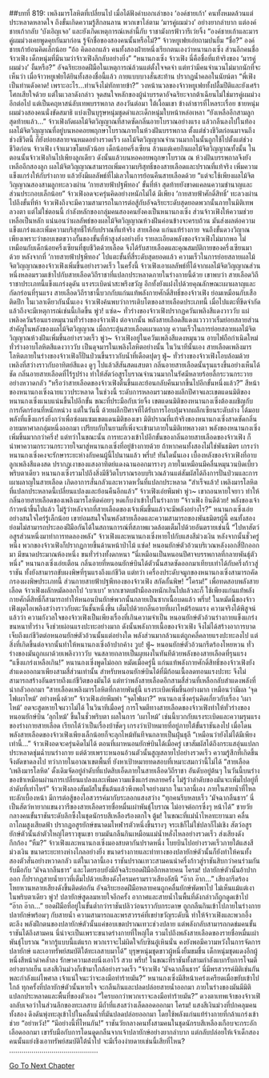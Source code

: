 ##บทที่ 819: เพลิงมารโลหิตที่เปลี่ยนไป
เมื่อได้ฟังคำบอกเล่าของ ‘องค์ชายเก้า’ คนทั้งหมดล้วนแต่ประหลาดหลาดใจ ถึงขั้นเกิดความรู้สึกลนลาน
พวกเขาไล่ตาม ‘มารคู่ผมม่วง’ อย่างยากลำบาก แต่องค์ชายเก้ากลับ ‘บังเอิญเจอ’ และยังเกิดเหตุการณ์เหล่านี้กับ ราชามังกรฟ้าวารีเว่ยจิ้ง
“องค์ชายเก้าและมารคู่ผมม่วงเคยพูดคุยกันมาก่อน รู้จักชื่อของสองคนนั้นหรือไม่?” จ้าวหยูเฟยเอ่ยถามปนยิ้ม
“ชื่อ?” องค์ชายเก้าย้อนคิดเล็กน้อย “อ้อ คิดออกแล้ว คนทั้งสองฝ่ายหนึ่งเรียกตนเองว่าหนานกงเซิ่ง ส่วนอีกคนชื่อจ้าวเฟิง เด็กหนุ่มที่มีนามว่าจ้าวเฟิงลึกลับอย่างยิ่ง”
“หนานกงเซิ่ง จ้าวเฟิง นี่คือชื่อที่แท้จริงของ ‘มารคู่ผมม่วง’ งั้นหรือ?”
อัจฉริยะยอดฝีมือในเหตุการณ์ล้วนแต่ตั้งใจจดจำ
แต่ทว่ามีคนจำนวนไม่มากนักที่จะเห็นว่า เมื่อจ้าวหยูเฟยได้ยินทั้งสองชื่อนี้แล้ว กายแบบบางสั่นสะท้าน ปรากฏน้ำคลอในนัยน์ตา
“พี่เฟิง เป็นท่านดังคาด! เพราะอะไร…ท่านจึงไม่ทักทายข้า?”
วงหน้านวลของจ้าวหยูเฟยทั้งปลื้มปีติและยังเศร้าโศกเสียใจด้วย
แต่ในเวลาดังกล่าว จุดสนใจหลักของผู้นำบรรดาอัจฉริยะจากต้าเฉียนไม่ใช่มารคู่ผมม่วง อีกต่อไป แต่เป็นคฤหาสน์ลับเทพบรรพกาล
สองวันต่อมา
ใต้เงื้อมเขา ข้างลำธารที่ไหลระเรื่อย
ชายหนุ่มผมม่วงสองคนนั่งขัดสมาธิ แบ่งเป็นบุรุษหนุ่มชุดดำและเด็กหนุ่มใบหน้าหล่อเหลา
“ยังเหลืออีกสามลูกสุดท้ายแล้ว…”
จ้าวเฟิงกัดผลไม้จิตวิญญาณที่สาดซัดกลิ่นอายโบราณอย่างแรง แล้วกลืนลงไปในท้อง
ผลไม้จิตวิญญาณที่อยู่บนหอคอยพฤกษาโบราณภายในห้วงฝันบรรพกาล ตั้งแต่ช่วงชีวิตก่อนมาจนถึงช่วงชีวิตนี้ ก็ยังย่อยสลายจนหมดอย่างรวดเร็ว
ผลไม้จิตวิญญาณจำนวนมากในนั้นถูกใช้ไปตั้งแต่ช่วงชีวิตก่อน
จ้าวเฟิง เจ้าแมวขโมยตัวน้อย เด็กน้อยครึ่งเซียน ล้วนแต่เคยกินผลไม้จิตวิญญาณทั้งนั้น
ในตอนนั้นจ้าวเฟิงกินไปเพียงลูกเดียว ดังนั้นแล้วบนหอคอยพฤกษาโบราณ ณ ห้วงฝันบรรพกาลจึงยังเหลืออีกสองลูก
ผลไม้จิตวิญญาณสามารถเพิ่มความบริสุทธิ์ของสายเลือดและปราณที่แท้จริง เพิ่มความแข็งแกร่งให้กับร่างกาย แล้วยังมีผลลัพธ์ที่ไม่เลวในการย้อนคืนสายเลือดด้วย
“แต่จะใช้เพียงผลไม้จิตวิญญาณสองสามลูกทะลวงผ่าน ‘กายสายฟ้าปฐพีทอง’ ขั้นที่ห้า สุดท้ายยังขาดแคลนความชำนาญและส่วนประกอบเล็กน้อย”
จ้าวเฟิงอดจะครุ่นคิดอย่างหนักไม่ได้
มีเพียง ‘กายสายฟ้าศักดิ์สิทธิ์’ ทะลวงผ่านไปถึงขั้นที่ห้า จ้าวเฟิงถึงจะมีความสามารถในการต่อสู้กับอัจฉริยะระดับสุดยอดพวกนั้นภายในมิติเทพลวงตา
แต่ไม่ใช่ตอนนี้ กำลังหลักของกลุ่มคนสองคนยังคงเป็นหนานกงเซิ่ง ส่วนจ้าวเฟิงให้ความช่วยเหลือเป็นหลัก
แน่นอนว่าผลลัพธ์ของผลไม้จิตวิญญาณห้วงฝันค่อนข้างจะครบถ้วน มันส่งผลต่อความแข็งแกร่งและเพิ่มความบริสุทธิ์ให้กับปราณที่แท้จริง สายเลือด แก่นแท้ร่างกาย จนถึงขั้นดวงวิญาณ
เพียงเพราะว่าขอบเขตขวางกั้นของขั้นที่ห้าสูงส่งอย่างยิ่ง รายละเอียดพลังของจ้าวเฟิงไม่มากพอ ไม่เหมือนกับเด็กน้อยครึ่งเซียนที่ชุบชีวิตด้วยเลือด จึงได้รับสายเลือดและคุณสมบัติกายของครึ่งเซียนมาด้วย
หลังจากที่ ‘กายสายฟ้าปฐพีทอง’ ไปแตะขั้นที่สี่ระดับสุดยอดแล้ว ความเร็วในการย่อยสลายผลไม้จิตวิญญาณของจ้าวเฟิงเพิ่มขึ้นอย่างรวดเร็ว
ในครั้งนี้ จ้าวเฟิงเอาผลลัพธ์ที่ได้จากผลไม้จิตวิญญาณส่วนหนึ่งหลอมรวมเข้าไปกับสายเลือดวิถีราชาที่แปลกประหลาดภายในร่างกายนี้ด้วย
เขาพบว่า สายเลือดวิถีราชาประเภทนี้แข็งแกร่งดุดัน แรงระเบิดน่าสะพรึงขวัญ อีกทั้งยังแฝงไปด้วยคุณลักษณะเผาผลาญและกัดกร่อนที่รุนแรง
สายเลือดวิถีราชานี้บวกกับแก่นแท้พลังกายศักดิ์สิทธิ์ของจ้าวเฟิง ย่อมเหมือนกับเสือติดปีก
ในเวลาเดียวกันนั้นเอง จ้าวเฟิงค้นพบว่าการเติบโตของสายเลือดประเภทนี้ เมื่อไปแตะที่ขีดจำกัดแล้วถึงจะมีเหตุการณ์เช่นนี้เกิดขึ้น
พู่ว! แซ่ด~
ทั่วร่างของจ้าวเฟิงปรากฏควันเพลิงสีแดงวาววับ แผ่เพลิงควันร้อนแรงหมุนวนทั่วร่างของจ้าวเฟิง
ต่อจากนั้น
พลังสายเลือดสีแดงแวววาวเริ่มย่อยสลายส่วนสำคัญในพลังของผลไม้จิตวิญญาณ
เมื่อกระตุ้นสายเลือดเผาผลาญ ความเร็วในการย่อยสลายผลไม้จิตวิญญาณห้วงฝันเพิ่มขึ้นอย่างรวดเร็ว
พู่ว~
จ้าวเฟิงอยู่ในควันเพลิงสีแดงหมุนวน อาบไฟถือกำเนิดใหม่ ทั่วร่างอาบโลหิตสีแดงวาววับ เป็นดุจมารในเพลิงโลหิตอย่างนั้น
ในวินาทีนั้นเอง
สายเลือดเพลิงมารโลหิตภายในร่างของจ้าวเฟิงก็ปั่นป่วนขึ้นราวกับน้ำที่เดือดปุดๆ
ฟู่~
ทั่วร่างของจ้าวเฟิงโอบล้อมด้วยเพลิงที่สว่างราวกับอาทิตย์สีแดง ดูๆ ไปแล้วสีสันสดแสบตา กลิ่นอายสายเลือดนั้นรุนแรงขึ้นอย่างเห็นได้ชัด
กลิ่นอายสายเลือดที่ไร้รูปร่าง ทำให้สัตว์อสูรโบราณจำนวนมากในรัศมีหลายร้อยลี้กระวนกระวายอย่างหวาดกลัว
“หรือว่าสายเลือดของจ้าวเฟิงตื่นขึ้นและย้อนกลับคืนมากขึ้นไปอีกขั้นหนึ่งแล้ว?”
สีหน้าของหนานกงเซิ่งฉายแววประหลาด
ในช่วงนี้ ระดับการหลอมรวมของผลึกปีศาจและเขตแดนมิติของหนานกงเซิ่งแนบแน่นขึ้นไปอีกขั้น
ขณะที่ประมือกับเว่ยจิ้ง เขตแดนมิติของหนานกงเซิ่งต้องเผชิญกับการกัดกร่อนที่หนักหน่วง
แต่ในวันนี้ ด้วยผลึกปีศาจที่ได้รับการโอบอุ้มจากผลึกเซียนระดับล่าง ได้มอบพลังที่แข็งแกร่งยิ่งกว่าเพื่อซ่อมแซมเขตแดนมิติของเขา
มิติปราณที่แท้จริงของหนานกงเซิ่งสาดซัดกลิ่นอายมหาศาลกลุ่มหนึ่งออกมา
เปรียบกับในยามที่เพิ่งจะเข้ามาภายในมิติเทพลวงตา พลังของหนานกงเซิ่งเพิ่มขึ้นมากกว่าครึ่ง!
แต่ทว่าในขณะนั้น การทะลวงเข้าไปอีกขั้นของกลิ่นอายสายเลือดของจ้าวเฟิง ก็นำพาความกระวนกระวายใจมาสู่หนานกงเซิ่งที่อยู่ข้างกายด้วย
ถ้าหากคนทั้งสองไม่ใช่พันธมิตร เกรงว่าหนานกงเซิ่งคงจะรักษาระยะห่างกับคนผู้นี้ไปนานแล้ว
พรึ่บ!
ทันใดนั้นเอง เบื้องหลังของจ้าวเฟิงที่อาบลูกเพลิงสีแดงสด ปรากฏเงาของแสงอาทิตย์แดงฉานออกมารางๆ ภายในเหมือนมีคลื่นหมุนวนบิดเบี้ยว
พริบตาเดียว
หนานกงเซิ่งรวมไปถึงสิ่งมีชีวิตโบราณรอบบริเวณล้วนแต่สัมผัสได้ถึงการปั่นป่วนและการเผาผลาญในสายเลือด เกิดอาการสั่นกลัวและหวาดหวั่นที่แปลกประหลาด
“สำเร็จแล้ว! เพลิงมารโลหิตที่แปลกประหลาดนี้เปลี่ยนแปลงและย้อนคืนอีกแล้ว” จ้าวเฟิงเอ่ยพึมพำ
พู่ว~
เขาถอนหายใจยาว ทำให้กลิ่นอายสายเลือดของเพลิงมารโลหิตค่อยๆ หดเก็บงำเข้าไปในร่างกาย
“จ้าวเฟิง ยินดีด้วย! พลังของเจ้าก้าวหน้าขึ้นไปแล้ว ไม่รู้ว่าหลังจากที่สายเลือดของเจ้าเพิ่มขึ้นแล้วจะมีพลังอย่างไร?”
หนานกงเซิ่งเอ่ยอย่างสนใจใคร่รู้เล็กน้อย
เขาย่อมสนใจในพลังสายเลือดและความสามารถของพันธมิตรผู้นี้
คนทั้งสองย่อมไม่สามารถประลองฝีมือกันได้ในสถานการณ์ที่สภาพแวดล้อมเต็มไปด้วยอันตรายเช่นนี้
“ไปหาสัตว์อสูรส่วนหนึ่งมาทำการทดลองพลัง”
จ้าวเฟิงและหนานกงเซิ่งหายไปกับแสงสีม่วงเงิน
หลังจากนั้นชั่วครู่หนึ่ง
พวกของจ้าวเฟิงก็ปรากฏกายขึ้นด้านหน้าป่าไม้
แซ่ด!
หนอนยักษ์ตัวอ้วนบริเวณหลังงอกสี่ปีกออกมา มีขนาดประมาณห้องหนึ่ง ขนทั่วร่างทั้งดกหนา
“นี่เหมือนเป็นหนอนปีศาจบรรพกาลที่กลายพันธุ์ตัวหนึ่ง”
หนานกงเซิ่งเอ่ยเตือน
กลิ่นอายที่หนอนยักษ์บินได้ตัวนั้นสาดซัดออกมาเทียบเท่าได้กับครึ่งก้าวสู่ราชัน ทั้งยังสามารถขับผงพิษที่รุนแรงถึงแก่ชีวิต
แต่ทว่า เครื่องประดับจมูกของหนานกงเซิ่งสามารถคัดกรองผงพิษประเภทนี้ ส่วนกายสายฟ้าปฐพีทองของจ้าวเฟิง สกัดกั้นพิษ!
“โครม!”
เพื่อทดสอบพลังสายเลือด จ้าวเฟิงผลักหมัดออกไป ‘เบาเบา’ หากเขาตบฝ่ามือลงหนักเกินไปแล้วละก็ ใช้เพียงแก่นแท้พลังกายศักดิ์สิทธิ์ก็สามารถทำให้หนอนบินยักษ์พวกนั้นกลายเป็นซากเนื้อบดแล้ว
พรึ่บ!
ในหมัดนี้ของจ้าวเฟิงผุดไอเพลิงสว่างราวกับตะวันชั้นหนึ่งขึ้น เต็มไปด้วยกลิ่นอายที่เผาไหม้ร้อนแรง
ความจริงได้พิสูจน์แล้วว่า
ความกังวลใจของจ้าวเฟิงเป็นเพียงเรื่องที่เกินความจำเป็น หนอนยักษ์ตัวอ้วนร่างกายแข็งแกร่ง ขนหนาทั่วร่าง จึงช่วยผ่อนแรงปะทะอย่างมาก
ดังนั้นพลังกายเนื้อของจ้าวเฟิง จึงไม่ได้สร้างอาการบาดเจ็บถึงแก่ชีวิตต่อหนอนยักษ์ตัวอ้วนนั้นแต่อย่างใด พลังส่วนมากล้วนแต่ถูกคลี่คลายแรงปะทะลงไป
แต่สิ่งที่เกิดขึ้นต่อจากนั้นทำให้หนานกงเซิ่งอ้าปากค้าง
วูบ! ฟู่~
หนอนยักษ์ตัวอ้วนกรีดร้องโหยหวน ทั่วร่างของมันถูกเผาด้วยเพลิงวาววับ จนสลายกลายเป็นผุยผงในทันทีด้วยพลังของสายเลือดที่รุนแรง
“แข็งแกร่งเหลือเกิน!” หนานกงเซิ่งพูดไม่ออก
หมัดเมื่อครู่นี้ แก่นแท้พลังกายศักดิ์สิทธิ์ของจ้าวเฟิงยังสำแดงออกมาเพียงสามสี่ส่วนเท่านั้น สำหรับหนอนยักษ์บินได้ที่มีก้อนเนื้อลดทอนแรงปะทะ จึงไม่สามารถสร้างอันตรายถึงแก่ชีวิตของมันได้
แต่ทว่าพลังสายเลือดอีกสามสี่ส่วนที่เหลือกลับสำแดงพลังที่น่ากลัวออกมา
“สายเลือดเพลิงมารโลหิตที่กลายพันธุ์นี้ แรงระเบิดเพิ่มขึ้นอย่างมาก เหมือนว่ามีผล ‘จุดไฟเผาไหม้’ อย่างหนึ่งด้วย”
จ้าวเฟิงเอ่ยพึมพำ
“จุดไฟเผา?”
หนานกงเซิ่งครุ่นคิดเกี่ยวกับเรื่อง ‘เผาไหม้’ อดจะสูดหายใจผวาไม่ได้
ในวินาทีเมื่อครู่ การโจมตีทางสายเลือดของจ้าวเฟิงทำให้ทั่วร่างของหนอนยักษ์บิน ‘ลุกไหม้’ ขึ้นในชั่วพริบตา
ผลในการ ‘เผาไหม้’ เช่นนี้บวกกับแรงระเบิดและความรุนแรงของร่างกายสายเลือด เรียกได้ว่าเป็นเรื่องบ้าชัดๆ
เกรงว่าเป้าหมายที่อยู่ภายใต้ขั้นราชันลงไป เมื่อโดนพลังสายเลือดของจ้าวเฟิงเพียงเล็กน้อยก็จะลุกไหม้ทันทีจนกลายเป็นฝุ่นธุลี
“เหมือนว่ายังไม่ได้มีเพียงเท่านี้…”
จ้าวเฟิงอดจะครุ่นคิดไม่ได้ ตอนที่เผาหนอนยักษ์บินได้เมื่อครู่ เขาสัมผัสได้ถึงกระแสอุ่นแปลกประหลาดชุ่มฉ่ำบนร่างกาย
แต่ด้วยเพราะหนอนอ้วนตัวนั้นสูญสลายไปอย่างรวดเร็ว ความรู้สึกที่เกิดขึ้นจึงตัดขาดลงไป
ทว่าภายในอาณาเขตพื้นที่ ยังหาเป้าหมายทดสอบที่เหมาะสมกว่านี้ไม่ได้
“สายเลือด ‘เพลิงมารโลหิต’ ดั้งเดิมจัดอยู่ลำดับที่แปดสิบเอ็ดภายในสายเลือดวิถีราชา อันดับอยู่ต้นๆ ในวันนี้บนร่างของข้าเหมือนผ่านการเปลี่ยนแปลงและเพิ่มความแข็งแกร่งหลายครั้ง ไม่รู้ว่าลำดับของมันจะเพิ่มไปอยู่ที่ลำดับที่เท่าไหร่”
จ้าวเฟิงลองสัมผัสในขั้นต้นแล้วพึงพอใจอย่างมาก
ในเวลานี้เอง ภายในสายน้ำที่ไหลทะลักเบื้องหน้า มีการต่อสู้ของไอสวรรค์มากับระลอกแสงสว่าง
“ทุกคนรีบหลบเร็ว ‘มัจฉากลืนธาร’ นี่เป็นสัตว์หายากแขนงวารีของสายเลือดรายชื่อหมื่นเผ่าพันธุ์โบราณ ไม่อาจต่อกรซึ่งๆ หน้าได้”
ชายวัยกลางคนขั้นราชันระดับลึกซึ้งในชุดนักรบสีเหลืองร้องตกใจ
ตู้ม!
ในขณะที่แม่น้ำไหลทะยานมา คลื่นถาโถมสูงเสียดฟ้า ปรากฏอสูรยักษ์ขนาดมโหฬารตัวหนึ่งขึ้นรางๆ จระเข้ก็ไม่ใช่ปลาก็ไม่เชิง
สัตว์อสูรยักษ์ตัวนั้นลำตัวใหญ่โตราวขุนเขา ยามมันกลืนกินเหมือนแม่น้ำหลั่งไหลอย่างรวดเร็ว ส่งเสียงดังกึกก้อง
“หืม?”
จ้าวเฟิงและหนานกงเซิ่งมองสบตากันปราดหนึ่ง โบยบินไปอย่างรวดเร็วภายใต้แสงสีม่วงเงิน
ขนาดระยะทางห่างไกลอย่างยิ่ง ขนาดร่างกายและท่าทางของปลายักษ์ตัวนั้นก็ยังทำให้คนทั้งสองตัวสั่นอย่างหวาดกลัว
แต่ในเวลานี้เอง
ราชันปราณเทวะสามคนนำครึ่งก้าวสู่ราชันสิบกว่าคนร่วมกันรับมือกับ ‘มัจฉากลืนธาร’ และโดยรอบยังมีอัจฉริะยอดฝีมืออีกหลายคน
โครม!
ปลายักษ์ตัวนั้นอ้าปากออก ก็ปรากฏสายน้ำยาวที่เต็มไปด้วยเสียงดังโครมครามราวเสียงอัสนี
“อ๊าก อ๊าก…”
เสียงกรีดร้องโหยหวนหลายเสียงดังขึ้นติดต่อกัน อัจฉริยะยอดฝีมือหลายคนถูกคลื่นยักษ์พัดพาไป ไม่เห็นแม้แต่เงาในพริบตาเดียว
พู่ว!
ปลายักษ์สูดลมหายใจอีกครั้ง อากาศและสายน้ำในพื้นที่ดังกล่าวก็ถูกดูดเข้าไป
“อ๊าก อ๊าก…”
ยอดฝีมือที่อยู่ในขั้นต่ำกว่าราชันปลิวว่อนราวกับกระดาษ ถูกกลืนกินเข้าไปภายในร่างกายปลายักษ์พร้อมๆ กับสายน้ำ
ความสามารถและพรสวรรค์ที่เขย่าขวัญระดับนี้ ทำให้จ้าวเฟิงและพวกอึ้งตะลึง
พลังฝึกตนของปลายักษ์ตัวนั้นแค่ขอบเขตปราณเทวะช่วงปลาย แต่พลังกลับสามารถกดข่มคนขั้นราชันได้ถึงสามคน
นี่น่าจะเป็นเพราะขนาดร่างกายที่ใหญ่โต รวมไปถึงพลังสายเลือดของรายชื่อหมื่นเผ่าพันธุ์โบราณ
“หากรู้แบบนี้แต่แรก พวกเราจะไม่ผิดใจกับซินอู๋เหินนั่น คงยังพอมีความหวังในการจัดการปลายักษ์ และเอาทรัพย์สมบัติใต้ทะเลสาบมาได้”
บุรุษหนุ่มชุดขาวผู้หนึ่งยิ้มขมขื่น
เด็กหนุ่มชุดแดงอีกผู้หนึ่งสีหน้าดำคล้ำลง รักษาความสงบนิ่งเอาไว้
สวบ พรึ่บ!
ในขณะที่ราชันทั้งสามกำลังแบกรับการโจมตีอย่างยากเย็น แสงสีเงินม่วงก็เข้ามาใกล้อย่างรวดเร็ว
“จ้าวเฟิง ‘มัจฉากลืนธาร’ นี่มีพรสวรรค์มิติเช่นกัน พละกำลังแผ่ไพศาล เจ้าแน่ใจนะว่าจะลงมือทำร้ายมัน?”
หนานกงเซิ่งมีสีหน้าเคร่งเครียดเมื่อขยับเข้าไปใกล้
ทุกครั้งที่ปลายักษ์ตัวนั้นหายใจ จะกลืนกินและปลดปล่อยสายน้ำออกมา ภายในร่างของมันมีมิติแปลกประหลาดและพื้นที่ของตัวเอง
“ใครบอกว่าพวกเราจะลงมือทำร้ายมัน?”
ดวงตาเทพเจ้าของจ้าวเฟิงกลับเจอว่าในส่วนลึกของทะเลสาบ มีถ้ำที่แสงสว่างเล็ดลอดออกมา
โครม!
แสงสีเงินม่วงที่ปกคลุมคนทั้งสอง ดึงดันพุ่งทะลุเข้าไปในคลื่นน้ำที่มันปลดปล่อยออกมา โดยใช้พลังแก่นแท้ร่างกายที่กล้าแกร่งเข้าช่วย
“อย่าหวัง!”
“มีอย่างนี้ที่ไหนกัน!”
ราชันวัยกลางคนทั้งสามคนในชุดนักรบสีเหลืองเกือบจะกระอักเลือดออกมา
เขารับมือกับการโดนดูดกลืนจากเจ้าปลายักษ์อย่างยากลำบาก แต่กลับปล่อยให้เจ้าเด็กสองคนนั้นแย่งชิงเอาทรัพย์สมบัติใต้น้ำไป จะมีเรื่องง่ายดายเช่นนี้เสียที่ไหน?
............................................


[Go To Next Chapter]( ./57.md)